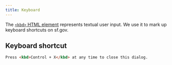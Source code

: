 ```yaml
---
title: Keyboard
---
```


The [`<kbd>` HTML element][kbd] represents textual user input.
We use it to mark up keyboard shortcuts on sf.gov.

## Keyboard shortcut

```html
Press <kbd>Control + X</kbd> at any time to close this dialog.
```

[kbd]: https://developer.mozilla.org/en-US/docs/Web/HTML/Element/kbd
